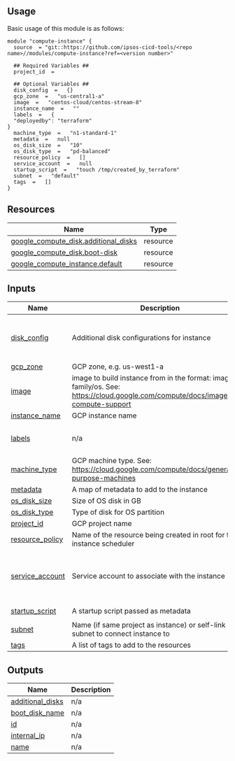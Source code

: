 <!-- BEGIN_TF_DOCS -->
## Usage
Basic usage of this module is as follows:
```
module "compute-instance" {
  source  = "git::https://github.com/ipsos-cicd-tools/<repo name>//modules/compute-instance?ref=<version number>"
  
  ## Required Variables ##
  project_id  = 
  
  ## Optional Variables ##
  disk_config  =   {}
  gcp_zone  =   "us-central1-a"
  image  =   "centos-cloud/centos-stream-8"
  instance_name  =   ""
  labels  =   {
  "deployedby": "terraform"
}
  machine_type  =   "n1-standard-1"
  metadata  =   null
  os_disk_size  =   "10"
  os_disk_type  =   "pd-balanced"
  resource_policy  =   []
  service_account  =   null
  startup_script  =   "touch /tmp/created_by_terraform"
  subnet  =   "default"
  tags  =   []
}
```
## Resources

| Name | Type |
|------|------|
| [google_compute_disk.additional_disks](https://registry.terraform.io/providers/hashicorp/google/latest/docs/resources/compute_disk) | resource |
| [google_compute_disk.boot-disk](https://registry.terraform.io/providers/hashicorp/google/latest/docs/resources/compute_disk) | resource |
| [google_compute_instance.default](https://registry.terraform.io/providers/hashicorp/google/latest/docs/resources/compute_instance) | resource |
## Inputs

| Name | Description | Type | Default | Required |
|------|-------------|------|---------|:--------:|
| <a name="input_disk_config"></a> [disk\_config](#input\_disk\_config) | Additional disk configurations for instance | <pre>map(object({<br>    type = string<br>    size = number<br>  }))</pre> | `{}` | no |
| <a name="input_gcp_zone"></a> [gcp\_zone](#input\_gcp\_zone) | GCP zone, e.g. us-west1-a | `string` | `"us-central1-a"` | no |
| <a name="input_image"></a> [image](#input\_image) | image to build instance from in the format: image-family/os. See: https://cloud.google.com/compute/docs/images#os-compute-support | `string` | `"centos-cloud/centos-stream-8"` | no |
| <a name="input_instance_name"></a> [instance\_name](#input\_instance\_name) | GCP instance name | `string` | `""` | no |
| <a name="input_labels"></a> [labels](#input\_labels) | n/a | `map(string)` | <pre>{<br>  "deployedby": "terraform"<br>}</pre> | no |
| <a name="input_machine_type"></a> [machine\_type](#input\_machine\_type) | GCP machine type.  See: https://cloud.google.com/compute/docs/general-purpose-machines | `string` | `"n1-standard-1"` | no |
| <a name="input_metadata"></a> [metadata](#input\_metadata) | A map of metadata to add to the instance | `map(string)` | `null` | no |
| <a name="input_os_disk_size"></a> [os\_disk\_size](#input\_os\_disk\_size) | Size of OS disk in GB | `string` | `"10"` | no |
| <a name="input_os_disk_type"></a> [os\_disk\_type](#input\_os\_disk\_type) | Type of disk for OS partition | `string` | `"pd-balanced"` | no |
| <a name="input_project_id"></a> [project\_id](#input\_project\_id) | GCP project name | `string` | n/a | yes |
| <a name="input_resource_policy"></a> [resource\_policy](#input\_resource\_policy) | Name of the resource being created in root for the instance scheduler | `list(string)` | `[]` | no |
| <a name="input_service_account"></a> [service\_account](#input\_service\_account) | Service account to associate with the instance | <pre>object({<br>    email  = string<br>    scopes = list(string) # ["cloud-platform"]  Full list: https://cloud.google.com/sdk/gcloud/reference/alpha/compute/instances/set-scopes#--scopes<br>  })</pre> | `null` | no |
| <a name="input_startup_script"></a> [startup\_script](#input\_startup\_script) | A startup script passed as metadata | `string` | `"touch /tmp/created_by_terraform"` | no |
| <a name="input_subnet"></a> [subnet](#input\_subnet) | Name (if same project as instance) or self-link of subnet to connect instance to | `string` | `"default"` | no |
| <a name="input_tags"></a> [tags](#input\_tags) | A list of tags to add to the resources | `list(string)` | `[]` | no |
## Outputs

| Name | Description |
|------|-------------|
| <a name="output_additional_disks"></a> [additional\_disks](#output\_additional\_disks) | n/a |
| <a name="output_boot_disk_name"></a> [boot\_disk\_name](#output\_boot\_disk\_name) | n/a |
| <a name="output_id"></a> [id](#output\_id) | n/a |
| <a name="output_internal_ip"></a> [internal\_ip](#output\_internal\_ip) | n/a |
| <a name="output_name"></a> [name](#output\_name) | n/a |
<!-- END_TF_DOCS -->